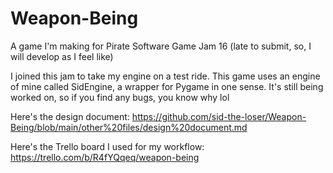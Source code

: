 # Weapon-Being
A game I'm making for Pirate Software Game Jam 16 (late to submit, so, I will develop as I feel like)

I joined this jam to take my engine on a test ride. This game uses an engine of mine called SidEngine, a wrapper for Pygame in one sense. It's still being worked on, so if you find any bugs, you know why lol

Here's the design document: https://github.com/sid-the-loser/Weapon-Being/blob/main/other%20files/design%20document.md

Here's the Trello board I used for my workflow: https://trello.com/b/R4fYQqeq/weapon-being
